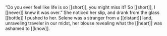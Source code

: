 “Do you ever feel like life is so [[short]], you might miss it? So [[short]], I [[never]] knew it was over.” She noticed her slip, and drank from the glass [[bottle]] I pushed to her. Selene was a stranger from a [[distant]] land, unraveling traveler in our midst, her blouse revealing what the [[heart]] was ashamed to [[know]].